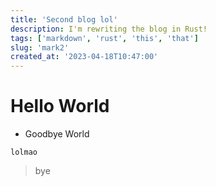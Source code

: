 ```yaml
---
title: 'Second blog lol'
description: I'm rewriting the blog in Rust!
tags: ['markdown', 'rust', 'this', 'that']
slug: 'mark2'
created_at: '2023-04-18T10:47:00'
---
```

# Hello World
- Goodbye World
```
lolmao
```
> bye
